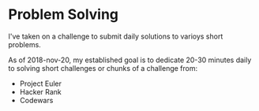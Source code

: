 # Problem Solving
I've taken on a challenge to submit daily solutions to varioys short problems.

As of 2018-nov-20, my established goal is to dedicate 20-30 minutes daily to solving short challenges or chunks of a challenge from:
- Project Euler
- Hacker Rank
- Codewars
